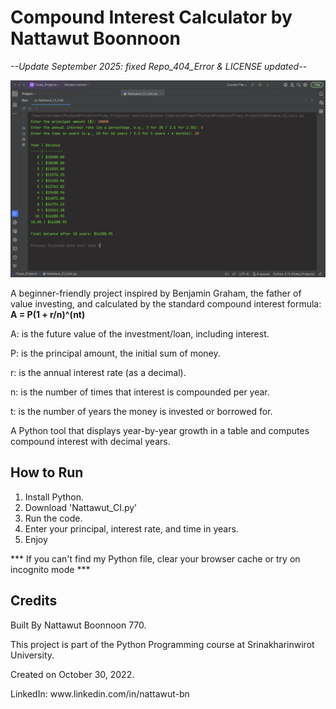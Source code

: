 # Compound Interest Calculator by Nattawut Boonnoon
*--Update September 2025: fixed Repo_404_Error & LICENSE updated--*

![Compound Interest Table Demo](Screenshot_CI.png)

A beginner-friendly project inspired by Benjamin Graham, the father of value investing, and calculated by the standard compound interest formula: **A = P(1 + r/n)^(nt)**
<p>A: is the future value of the investment/loan, including interest.<p/>
<p>P: is the principal amount, the initial sum of money.<p/>
<p>r: is the annual interest rate (as a decimal).<p/>
<p>n: is the number of times that interest is compounded per year.<p/>
<p>t: is the number of years the money is invested or borrowed for.<p/>

A Python tool that displays year-by-year growth in a table and computes compound interest with decimal years.

## How to Run
1. Install Python.
2. Download 'Nattawut_CI.py'
3. Run the code.
4. Enter your principal, interest rate, and time in years.
5. Enjoy

*** If you can't find my Python file, clear your browser cache or try on incognito mode ***

## Credits
<p>Built By Nattawut Boonnoon 770.<p/>
<p>This project is part of the Python Programming course at Srinakharinwirot University.<p/>
<p>Created on October 30, 2022.<p/>
LinkedIn: www.linkedin.com/in/nattawut-bn
